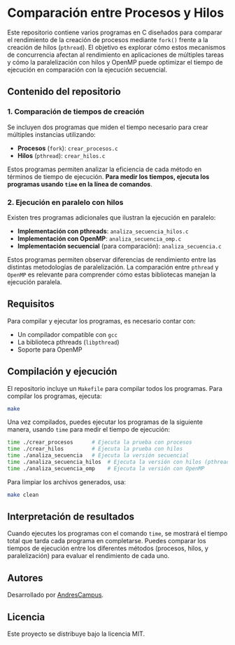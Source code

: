
# Comparación entre Procesos y Hilos

Este repositorio contiene varios programas en C diseñados para comparar el rendimiento de la creación de procesos mediante `fork()` frente a la creación de hilos (`pthread`). El objetivo es explorar cómo estos mecanismos de concurrencia afectan al rendimiento en aplicaciones de múltiples tareas y cómo la paralelización con hilos y OpenMP puede optimizar el tiempo de ejecución en comparación con la ejecución secuencial.

## Contenido del repositorio

### 1. Comparación de tiempos de creación
Se incluyen dos programas que miden el tiempo necesario para crear múltiples instancias utilizando:
- **Procesos** (`fork`): `crear_procesos.c`
- **Hilos** (`pthread`): `crear_hilos.c`

Estos programas permiten analizar la eficiencia de cada método en términos de tiempo de ejecución. **Para medir los tiempos, ejecuta los programas usando `time` en la línea de comandos**.

### 2. Ejecución en paralelo con hilos
Existen tres programas adicionales que ilustran la ejecución en paralelo:
- **Implementación con pthreads**: `analiza_secuencia_hilos.c`
- **Implementación con OpenMP**: `analiza_secuencia_omp.c`
- **Implementación secuencial** (para comparación): `analiza_secuencia.c`

Estos programas permiten observar diferencias de rendimiento entre las distintas metodologías de paralelización. La comparación entre `pthread` y `OpenMP` es relevante para comprender cómo estas bibliotecas manejan la ejecución paralela.

## Requisitos

Para compilar y ejecutar los programas, es necesario contar con:
- Un compilador compatible con `gcc`
- La biblioteca pthreads (`libpthread`)
- Soporte para OpenMP

## Compilación y ejecución

El repositorio incluye un `Makefile` para compilar todos los programas. Para compilar los programas, ejecuta:

```bash
make
```

Una vez compilados, puedes ejecutar los programas de la siguiente manera, usando `time` para medir el tiempo de ejecución:

```bash
time ./crear_procesos      # Ejecuta la prueba con procesos
time ./crear_hilos         # Ejecuta la prueba con hilos
time ./analiza_secuencia   # Ejecuta la versión secuencial
time ./analiza_secuencia_hilos  # Ejecuta la versión con hilos (pthread)
time ./analiza_secuencia_omp    # Ejecuta la versión con OpenMP
```

Para limpiar los archivos generados, usa:

```bash
make clean
```

## Interpretación de resultados

Cuando ejecutes los programas con el comando `time`, se mostrará el tiempo total que tarda cada programa en completarse. Puedes comparar los tiempos de ejecución entre los diferentes métodos (procesos, hilos, y paralelización) para evaluar el rendimiento de cada uno.

## Autores

Desarrollado por [AndresCampus](https://github.com/AndresCampus).

## Licencia

Este proyecto se distribuye bajo la licencia MIT.
